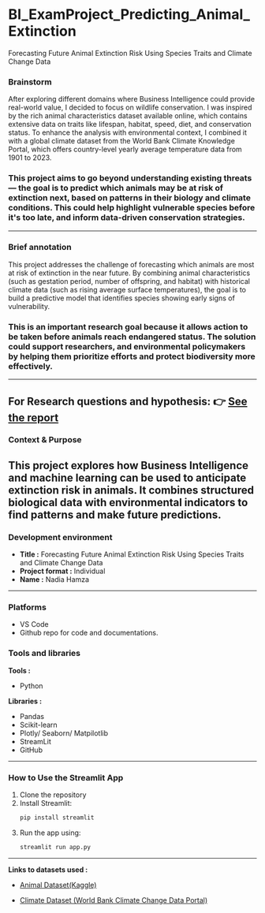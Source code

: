 # BI_ExamProject_Predicting_Animal_Extinction
Forecasting Future Animal Extinction Risk Using Species Traits and Climate Change Data

### Brainstorm
After exploring different domains where Business Intelligence could provide real-world value, I decided to focus on wildlife conservation. I was inspired by the rich animal characteristics dataset available online, which contains extensive data on traits like lifespan, habitat, speed, diet, and conservation status. To enhance the analysis with environmental context, I combined it with a global climate dataset from the World Bank Climate Knowledge Portal, which offers country-level yearly average temperature data from 1901 to 2023.

### This project aims to go beyond understanding existing threats — the goal is to predict which animals may be at risk of extinction next, based on patterns in their biology and climate conditions. This could help highlight vulnerable species before it's too late, and inform data-driven conservation strategies.
---

### Brief annotation
This project addresses the challenge of forecasting which animals are most at risk of extinction in the near future. By combining animal characteristics (such as gestation period, number of offspring, and habitat) with historical climate data (such as rising average surface temperatures), the goal is to build a predictive model that identifies species showing early signs of vulnerability. 

### This is an important research goal because it allows action to be taken before animals reach endangered status. The solution could support researchers, and environmental policymakers by helping them prioritize efforts and protect biodiversity more effectively.
---
For Research questions and hypothesis: 
👉 [See the report](./Report.md)
---

### Context & Purpose
This project explores how Business Intelligence and machine learning can be used to anticipate extinction risk in animals. It combines structured biological data with environmental indicators to find patterns and make future predictions.
---

### Development environment
* **Title :** Forecasting Future Animal Extinction Risk Using Species Traits and Climate Change Data
* **Project format :** Individual
* **Name :** Nadia Hamza
---

### Platforms
* VS Code
* Github repo for code and documentations.

### Tools and libraries
**Tools :** 
* Python

**Libraries :**
* Pandas
* Scikit-learn
* Plotly/ Seaborn/ Matpilotlib
* StreamLit
* GitHub

---
### How to Use the Streamlit App

1. Clone the repository
2. Install Streamlit:
   ```bash
   pip install streamlit
3. Run the app using:
   ```bash
   streamlit run app.py
---
**Links to datasets used :**

* [Animal Dataset(Kaggle)](https://www.kaggle.com/datasets/iamsouravbanerjee/animal-information-dataset?resource=download)

* [Climate Dataset (World Bank Climate Change Data Portal)](https://climateknowledgeportal.worldbank.org/download-data)
